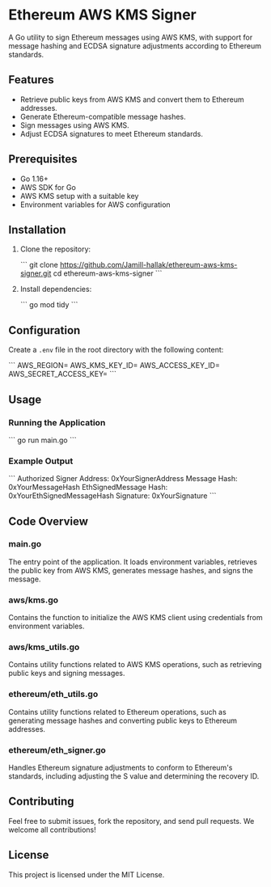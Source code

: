 
# Ethereum AWS KMS Signer

A Go utility to sign Ethereum messages using AWS KMS, with support for message hashing and ECDSA signature adjustments according to Ethereum standards.

## Features

- Retrieve public keys from AWS KMS and convert them to Ethereum addresses.
- Generate Ethereum-compatible message hashes.
- Sign messages using AWS KMS.
- Adjust ECDSA signatures to meet Ethereum standards.

## Prerequisites

- Go 1.16+
- AWS SDK for Go
- AWS KMS setup with a suitable key
- Environment variables for AWS configuration

## Installation

1. Clone the repository:

    \`\`\`
    git clone https://github.com/Jamill-hallak/ethereum-aws-kms-signer.git
    cd ethereum-aws-kms-signer
    \`\`\`

2. Install dependencies:

    \`\`\`
    go mod tidy
    \`\`\`

## Configuration

Create a `.env` file in the root directory with the following content:

\`\`\`
AWS_REGION=<your-aws-region>
AWS_KMS_KEY_ID=<your-kms-key-id>
AWS_ACCESS_KEY_ID=<your-access-key-id>
AWS_SECRET_ACCESS_KEY=<your-secret-access-key>
\`\`\`

## Usage

### Running the Application

\`\`\`
go run main.go
\`\`\`

### Example Output

\`\`\`
Authorized Signer Address: 0xYourSignerAddress
Message Hash: 0xYourMessageHash
EthSignedMessage Hash: 0xYourEthSignedMessageHash
Signature: 0xYourSignature
\`\`\`

## Code Overview


### main.go

The entry point of the application. It loads environment variables, retrieves the public key from AWS KMS, generates message hashes, and signs the message.

### aws/kms.go

Contains the function to initialize the AWS KMS client using credentials from environment variables.

### aws/kms_utils.go

Contains utility functions related to AWS KMS operations, such as retrieving public keys and signing messages.

### ethereum/eth_utils.go

Contains utility functions related to Ethereum operations, such as generating message hashes and converting public keys to Ethereum addresses.

### ethereum/eth_signer.go

Handles Ethereum signature adjustments to conform to Ethereum's standards, including adjusting the S value and determining the recovery ID.

## Contributing

Feel free to submit issues, fork the repository, and send pull requests. We welcome all contributions!

## License

This project is licensed under the MIT License.
